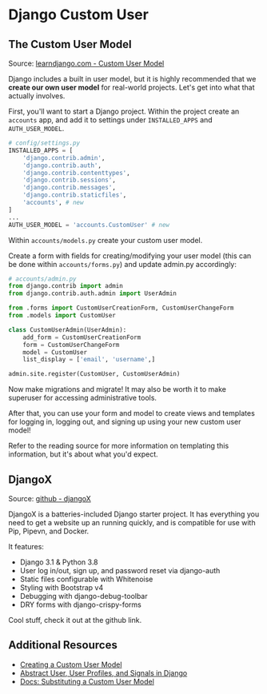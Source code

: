 # Django Custom User

## The Custom User Model

Source: [learndjango.com - Custom User Model](https://learndjango.com/tutorials/django-custom-user-model)

Django includes a built in user model, but it is highly recommended that we **create our own user model** for real-world projects. Let's get into what that actually involves.

First, you'll want to start a Django project. Within the project create an `accounts` app, and add it to settings under `INSTALLED_APPS` and `AUTH_USER_MODEL`.

```python
# config/settings.py
INSTALLED_APPS = [
    'django.contrib.admin',
    'django.contrib.auth',
    'django.contrib.contenttypes',
    'django.contrib.sessions',
    'django.contrib.messages',
    'django.contrib.staticfiles',
    'accounts', # new
]
...
AUTH_USER_MODEL = 'accounts.CustomUser' # new
```

Within `accounts/models.py` create your custom user model.

Create a form with fields for creating/modifying your user model (this can be done within `accounts/forms.py`) and update admin.py accordingly:

```python
# accounts/admin.py
from django.contrib import admin
from django.contrib.auth.admin import UserAdmin

from .forms import CustomUserCreationForm, CustomUserChangeForm
from .models import CustomUser

class CustomUserAdmin(UserAdmin):
    add_form = CustomUserCreationForm
    form = CustomUserChangeForm
    model = CustomUser
    list_display = ['email', 'username',]

admin.site.register(CustomUser, CustomUserAdmin)
```

Now make migrations and migrate! It may also be worth it to make superuser for accessing administrative tools.

After that, you can use your form and model to create views and templates for logging in, logging out, and signing up using your new custom user model!

Refer to the reading source for more information on templating this information, but it's about what you'd expect.

## DjangoX

Source: [github - djangoX](https://github.com/wsvincent/djangox)

DjangoX is a batteries-included Django starter project. It has everything you need to get a website up an running quickly, and is compatible for use with Pip, Pipevn, and Docker.

It features:

- Django 3.1 & Python 3.8
- User log in/out, sign up, and password reset via django-auth
- Static files configurable with Whitenoise
- Styling with Bootstrap v4
- Debugging with django-debug-toolbar
- DRY forms with django-crispy-forms

Cool stuff, check it out at the github link.

## Additional Resources

- [Creating a Custom User Model](https://www.youtube.com/watch?v=eCeRC7E8Z7Y&t=59s)
- [Abstract User, User Profiles, and Signals in Django](https://www.youtube.com/watch?v=EudKs1HPUfE)
- [Docs: Substituting a Custom User Model](https://docs.djangoproject.com/en/3.0/topics/auth/customizing/#auth-custom-user)

